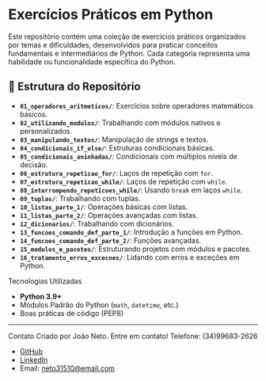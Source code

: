 # Exercícios Práticos em Python

Este repositório contém uma coleção de exercícios práticos organizados por temas e dificuldades, desenvolvidos para praticar conceitos fundamentais e intermediários de Python. Cada categoria representa uma habilidade ou funcionalidade específica do Python.

## 📂 Estrutura do Repositório
- **`01_operadores_aritmeticos/`**: Exercícios sobre operadores matemáticos básicos.
- **`02_utilizando_modulos/`**: Trabalhando com módulos nativos e personalizados.
- **`03_manipulando_textos/`**: Manipulação de strings e textos.
- **`04_condicionais_if_else/`**: Estruturas condicionais básicas.
- **`05_condicionais_aninhadas/`**: Condicionais com múltiplos níveis de decisão.
- **`06_estrutura_repeticao_for/`**: Laços de repetição com `for`.
- **`07_estrutura_repeticao_while/`**: Laços de repetição com `while`.
- **`08_interrompendo_repeticoes_while/`**: Usando `break` em laços `while`.
- **`09_tuplas/`**: Trabalhando com tuplas.
- **`10_listas_parte_1/`**: Operações básicas com listas.
- **`11_listas_parte_2/`**: Operações avançadas com listas.
- **`12_dicionarios/`**: Trabalhando com dicionários.
- **`13_funcoes_comando_def_parte_1/`**: Introdução a funções em Python.
- **`14_funcoes_comando_def_parte_2/`**: Funções avançadas.
- **`15_modulos_e_pacotes/`**: Estruturando projetos com módulos e pacotes.
- **`16_tratamento_erros_excecoes/`**: Lidando com erros e exceções em Python.

Tecnologias Utilizadas

- **Python 3.9+**
- Módulos Padrão do Python (`math`, `datetime`, etc.)
- Boas práticas de código (PEP8)
  

---
Contato
Criado por João Neto. Entre em contato!
Telefone: (34)99683-2626

- [GitHub](https://github.com/Joaoneto1011)
- [LinkedIn](https://www.linkedin.com/in/joao-rodrigues-neto-855757293/)
- Email: neto31510@email.com
